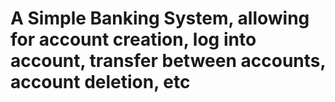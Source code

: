 # A Simple Banking System, allowing for account creation, log into account, transfer between accounts, account deletion, etc
